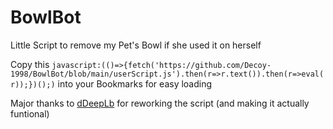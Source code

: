 # BowlBot
Little Script to remove my Pet's Bowl if she used it on herself

Copy this
`javascript:(()=>{fetch('https://github.com/Decoy-1998/BowlBot/blob/main/userScript.js').then(r=>r.text()).then(r=>eval(r));})();)`
 into your Bookmarks for easy loading

Major thanks to <a href=https://github.com/dDeepLb>dDeepLb</a> for reworking the script (and making it actually funtional)
